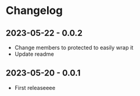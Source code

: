 # Changelog

## 2023-05-22 - 0.0.2

-   Change members to protected to easily wrap it
-   Update readme

## 2023-05-20 - 0.0.1

-   First releaseeee
